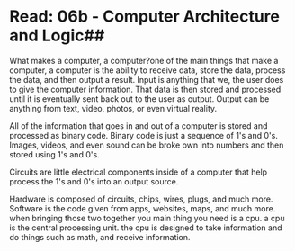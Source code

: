 # Read: 06b - Computer Architecture and Logic## 
What makes a computer, a computer?one of the main things that make a computer, a computer is the ability to receive data, store the data, process the data, and then output a result. Input is anything that we, the user does to give the computer information. That data is then stored and processed until it is eventually sent back out to the user as output. Output can be anything from text, video, photos, or even virtual reality.

All of the information that goes in and out of a computer is stored and processed as binary code. Binary code is just a sequence of 1's and 0's. Images, videos, and even sound can be broke own into numbers and then stored using 1's and 0's.

Circuits are little electrical components inside of a computer that help process the 1's and 0's into an output source.

Hardware is composed of circuits, chips, wires, plugs, and much more. Software is the code given from apps, websites, maps, and much more. when bringing those two together you main thing you need is a cpu. a cpu is the central processing unit. the cpu is designed to take information and do things such as math, and receive information.
